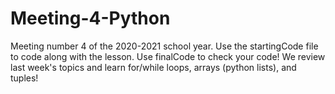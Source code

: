 # Meeting-4-Python
Meeting number 4 of the 2020-2021 school year. Use the startingCode file to code along with the lesson. Use finalCode to check your code! We review last week's topics and learn for/while loops, arrays (python lists), and tuples!
